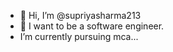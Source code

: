 - 👋 Hi, I’m @supriyasharma213
- 👀 I want to be a software engineer.
-  I’m currently pursuing mca...
  
<!---
supriyasharma213/supriyasharma213 is a ✨ special ✨ repository because its `README.md` (this file) appears on your GitHub profile.
You can click the Preview link to take a look at your changes.
--->
